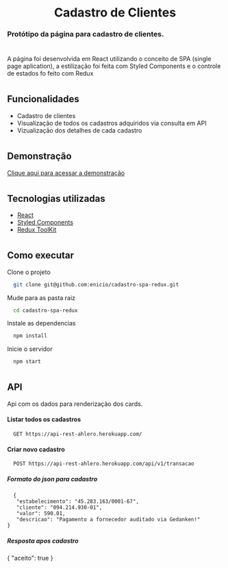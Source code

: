 <h1 align="center" >Cadastro de Clientes</h1>


### Protótipo da página para cadastro de clientes.
#
A página foi desenvolvida em React utilizando o conceito de SPA (single page aplication), a estilização foi feita com 
Styled Components e o controle de estados fo feito com Redux

#
## Funcionalidades

<ul>
<li>Cadastro de clientes</li>
<li>Visualização de todos os cadastros adquiridos via consulta em API </li>
<li>Vizualização dos detalhes de cada cadastro</li>
</ul>

#
## Demonstração

[Clique aqui para acessar a demonstração](https://cadastro-spa-redux.vercel.app/)
#
## Tecnologias utilizadas

- [React](https://reactjs.org/)
- [Styled Components](https://styled-components.com/)
- [Redux ToolKit](https://redux-toolkit.js.org/)
#
## Como executar

Clone o projeto

```bash
  git clone git@github.com:enicio/cadastro-spa-redux.git
```

Mude para as pasta raiz

```bash
  cd cadastro-spa-redux
```

Instale as dependencias

```bash
  npm install
```

Inicie o servidor

```bash
  npm start
```
#
## API

Api com os dados para renderização dos cards.

#### Listar todos os cadastros

```http
  GET https://api-rest-ahlero.herokuapp.com/
```

#### Criar novo cadastro

```http
  POST https://api-rest-ahlero.herokuapp.com/api/v1/transacao
```
##### Formato do json para cadastro
```http
  {
   "estabelecimento": "45.283.163/0001-67",
   "cliente": "094.214.930-01",
   "valor": 590.01,
   "descricao": "Pagamento a fornecedor auditado via Gedanken!"
}
```

##### Resposta apos cadastro

{
   "aceito": true
}